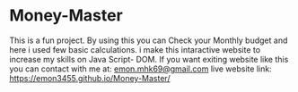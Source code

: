 # Money-Master

This is a fun project. By using this you can Check your Monthly budget and here i used few basic calculations. i make this intaractive website to increase my skills
on Java Script- DOM. If you want exiting website like this you can contact with me at: emon.mhk69@gmail.com live website link: https://emon3455.github.io/Money-Master/
